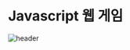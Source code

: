 # Javascript 웹 게임

![header](https://capsule-render.vercel.app/api?type=wave&color=auto&height=300&section=header&text=capsule%20render&fontSize=90)
